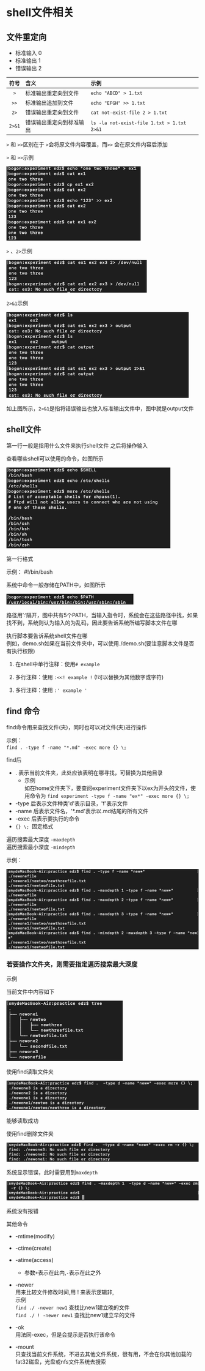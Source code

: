 # shell文件相关
## 文件重定向

- 标准输入 0
- 标准输出 1
- 错误输出 2

符号 | 含义 | 示例
:-: | :- | :-
` > `| 标准输出重定向到文件 | `echo "ABCD" > 1.txt `
` >> `| 标准输出追加到文件 | ` echo "EFGH" >> 1.txt `
` 2> `| 错误输出重定向到文件 | ` cat not-exist-file 2 > 1.txt `
` 2>&1 `| 错误输出重定向到标准输出 | `ls -la not-exist-file 1.txt > 1.txt 2>&1 `

` > ` 和 ` >> `区别在于 `>`会将原文件内容覆盖，而` >> ` 会在原文件内容后添加

` > ` 和 ` >> `示例

![](2020-03-16-1.png)

` > ` 、` 2> `示例

![](2020-03-16-2.png)

` 2>&1 `示例

![](2020-03-16-3.png)

如上图所示，`2>&1`是指将错误输出也放入标准输出文件中，图中就是output文件

## shell文件
第一行一般是指用什么文件来执行shell文件
之后将操作输入

查看哪些shell可以使用的命令，如图所示

![](2020-03-16-4.png)

第一行格式

示例：  #!/bin/bash

系统中命令一般存储在PATH中，如图所示

![](2020-03-16-5.png)

路径用’:‘隔开，图中共有5个PATH，当输入指令时，系统会在这些路径中找，如果找不到，系统则认为输入的为乱码，因此要告诉系统所编写脚本文件在哪

执行脚本要告诉系统shell文件在哪<br>
例如，demo.sh如果在当前文件夹中，可以使用./demo.sh(要注意脚本文件是否有执行权限)

1. 在shell中单行注释：使用`# example`

1. 多行注释：使用  `:<<! example !`
(!可以替换为其他数字或字符)
1. 多行注释：使用  `:' example ' `

## find 命令

find命令用来查找文件(夹)，同时也可以对文件(夹)进行操作

示例：<br>
` find . -type f -name "*.md" -exec more {} \; `

find后
- . 表示当前文件夹，此处应该表明在哪寻找，可替换为其他目录
    - 示例<br>如在home文件夹下，要查阅experiment文件夹下以ex为开头的文件，使用命令为
    ` find experiment -type f -name "ex*" -exec more {} \; `
- -type 后表示文件种类'd'表示目录，'f'表示文件
- -name 后表示文件名，'*.md'表示以.md结尾的所有文件
- -exec 后表示要执行的命令
-  `{} \; `固定格式


遍历搜索最大深度 ` -maxdepth `<br>
遍历搜索最小深度 ` -mindepth `

示例：<br>

![](2020-03-17-5.png)



### 若要操作文件夹，则需要指定遍历搜索最大深度

示例

当前文件中内容如下

![](2020-03-17-1.png)

使用find读取文件夹

![](2020-03-17-2.png)

能够读取成功

使用find删除文件夹

![](2020-03-17-3.png)

系统显示错误，此时需要用到`maxdepth`

![](2020-03-17-4.png)

系统没有报错

其他命令

- -mtime(modify) 
- -ctime(create) 
- -atime(access)
    - 参数`+`表示在此内,`-`表示在此之外

- -newer<br>
用来比较文件修改时间,用 ! 来表示逻辑非,<br>
示例<br>
` find ./ -newer new1 ` 查找比new1建立晚的文件<br>
` find ./ ! -newer new1 ` 查找比new1建立早的文件

- -ok<br>
用法同-exec，但是会提示是否执行该命令

- -mount<br>
只查找当前文件系统，不进去其他文件系统，很有用，不会在你其他加载的fat32磁盘，光盘或nfs文件系统去搜索







